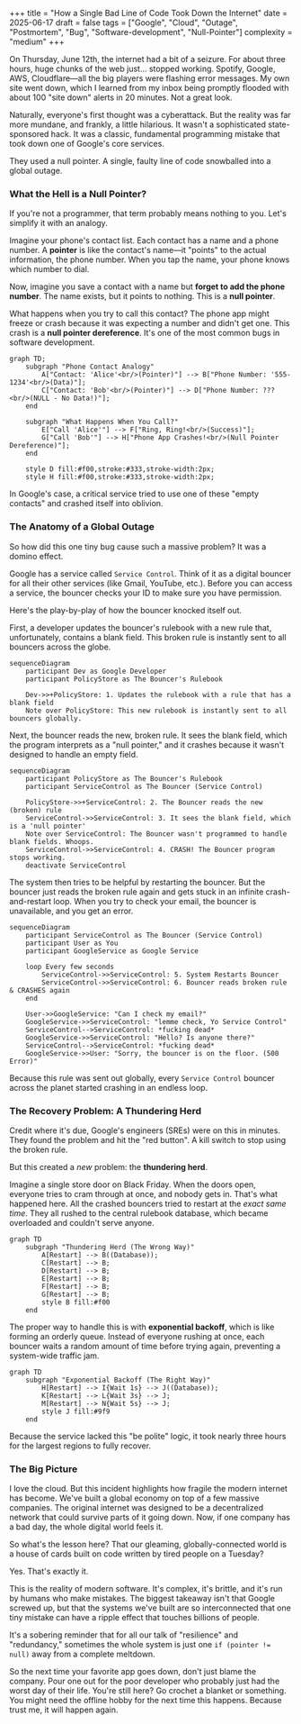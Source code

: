 +++
title = "How a Single Bad Line of Code Took Down the Internet"
date = 2025-06-17
draft = false
tags = ["Google", "Cloud", "Outage", "Postmortem", "Bug", "Software-development", "Null-Pointer"]
complexity = "medium"
+++

On Thursday, June 12th, the internet had a bit of a seizure. For about three hours, huge chunks of the web just... stopped working. Spotify, Google, AWS, Cloudflare—all the big players were flashing error messages. My own site went down, which I learned from my inbox being promptly flooded with about 100 "site down" alerts in 20 minutes. Not a great look.

Naturally, everyone's first thought was a cyberattack. But the reality was far more mundane, and frankly, a little hilarious. It wasn't a sophisticated state-sponsored hack. It was a classic, fundamental programming mistake that took down one of Google's core services.

They used a null pointer. A single, faulty line of code snowballed into a global outage.

### What the Hell is a Null Pointer?

If you're not a programmer, that term probably means nothing to you. Let's simplify it with an analogy.

Imagine your phone's contact list. Each contact has a name and a phone number. A **pointer** is like the contact's name—it "points" to the actual information, the phone number. When you tap the name, your phone knows which number to dial.

Now, imagine you save a contact with a name but **forget to add the phone number**. The name exists, but it points to nothing. This is a **null pointer**.

What happens when you try to call this contact? The phone app might freeze or crash because it was expecting a number and didn't get one. This crash is a **null pointer dereference**. It's one of the most common bugs in software development.

```mermaid
graph TD;
    subgraph "Phone Contact Analogy"
        A["Contact: 'Alice'<br/>(Pointer)"] --> B["Phone Number: '555-1234'<br/>(Data)"];
        C["Contact: 'Bob'<br/>(Pointer)"] --> D["Phone Number: ???<br/>(NULL - No Data!)"];
    end

    subgraph "What Happens When You Call?"
        E["Call 'Alice'"] --> F["Ring, Ring!<br/>(Success)"];
        G["Call 'Bob'"] --> H["Phone App Crashes!<br/>(Null Pointer Dereference)"];
    end

    style D fill:#f00,stroke:#333,stroke-width:2px;
    style H fill:#f00,stroke:#333,stroke-width:2px;
```

In Google's case, a critical service tried to use one of these "empty contacts" and crashed itself into oblivion.

### The Anatomy of a Global Outage

So how did this one tiny bug cause such a massive problem? It was a domino effect.

Google has a service called `Service Control`. Think of it as a digital bouncer for all their other services (like Gmail, YouTube, etc.). Before you can access a service, the bouncer checks your ID to make sure you have permission.

Here's the play-by-play of how the bouncer knocked itself out.

First, a developer updates the bouncer's rulebook with a new rule that, unfortunately, contains a blank field. This broken rule is instantly sent to all bouncers across the globe.

```mermaid
sequenceDiagram
    participant Dev as Google Developer
    participant PolicyStore as The Bouncer's Rulebook

    Dev->>+PolicyStore: 1. Updates the rulebook with a rule that has a blank field
    Note over PolicyStore: This new rulebook is instantly sent to all bouncers globally.
```

Next, the bouncer reads the new, broken rule. It sees the blank field, which the program interprets as a "null pointer," and it crashes because it wasn't designed to handle an empty field.

```mermaid
sequenceDiagram
    participant PolicyStore as The Bouncer's Rulebook
    participant ServiceControl as The Bouncer (Service Control)

    PolicyStore->>+ServiceControl: 2. The Bouncer reads the new (broken) rule
    ServiceControl->>ServiceControl: 3. It sees the blank field, which is a 'null pointer'
    Note over ServiceControl: The Bouncer wasn't programmed to handle blank fields. Whoops.
    ServiceControl->>ServiceControl: 4. CRASH! The Bouncer program stops working.
    deactivate ServiceControl
```

The system then tries to be helpful by restarting the bouncer. But the bouncer just reads the broken rule again and gets stuck in an infinite crash-and-restart loop. When you try to check your email, the bouncer is unavailable, and you get an error.

```mermaid
sequenceDiagram
    participant ServiceControl as The Bouncer (Service Control)
    participant User as You
    participant GoogleService as Google Service

    loop Every few seconds
        ServiceControl->>ServiceControl: 5. System Restarts Bouncer
        ServiceControl->>ServiceControl: 6. Bouncer reads broken rule & CRASHES again
    end

    User->>GoogleService: "Can I check my email?"
    GoogleService->>ServiceControl: "lemme check, Yo Service Control"
    ServiceControl-->ServiceControl: *fucking dead*
    GoogleService->>ServiceControl: "Hello? Is anyone there?"
    ServiceControl-->ServiceControl: *fucking dead*
    GoogleService->>User: "Sorry, the bouncer is on the floor. (500 Error)"
```

Because this rule was sent out globally, every `Service Control` bouncer across the planet started crashing in an endless loop.

### The Recovery Problem: A Thundering Herd

Credit where it's due, Google's engineers (SREs) were on this in minutes. They found the problem and hit the "red button". A kill switch to stop using the broken rule.

But this created a _new_ problem: the **thundering herd**.

Imagine a single store door on Black Friday. When the doors open, everyone tries to cram through at once, and nobody gets in. That's what happened here. All the crashed bouncers tried to restart at the _exact same time_. They all rushed to the central rulebook database, which became overloaded and couldn't serve anyone.

```mermaid
graph TD
    subgraph "Thundering Herd (The Wrong Way)"
        A[Restart] --> B((Database));
        C[Restart] --> B;
        D[Restart] --> B;
        E[Restart] --> B;
        F[Restart] --> B;
        G[Restart] --> B;
        style B fill:#f00
    end
```

The proper way to handle this is with **exponential backoff**, which is like forming an orderly queue. Instead of everyone rushing at once, each bouncer waits a random amount of time before trying again, preventing a system-wide traffic jam.

```mermaid
graph TD
    subgraph "Exponential Backoff (The Right Way)"
        H[Restart] --> I{Wait 1s} --> J((Database));
        K[Restart] --> L{Wait 3s} --> J;
        M[Restart] --> N{Wait 5s} --> J;
        style J fill:#9f9
    end
```

Because the service lacked this "be polite" logic, it took nearly three hours for the largest regions to fully recover.

### The Big Picture

I love the cloud. But this incident highlights how fragile the modern internet has become. We've built a global economy on top of a few massive companies. The original internet was designed to be a decentralized network that could survive parts of it going down. Now, if one company has a bad day, the whole digital world feels it.

So what's the lesson here? That our gleaming, globally-connected world is a house of cards built on code written by tired people on a Tuesday?

Yes. That's exactly it.

This is the reality of modern software. It's complex, it's brittle, and it's run by humans who make mistakes. The biggest takeaway isn't that Google screwed up, but that the systems we've built are so interconnected that one tiny mistake can have a ripple effect that touches billions of people.

It's a sobering reminder that for all our talk of "resilience" and "redundancy," sometimes the whole system is just one `if (pointer != null)` away from a complete meltdown.

So the next time your favorite app goes down, don't just blame the company. Pour one out for the poor developer who probably just had the worst day of their life. You're still here? Go crochet a blanket or something. You might need the offline hobby for the next time this happens. Because trust me, it will happen again.
